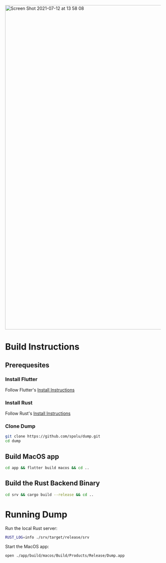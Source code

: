 <img width="1050" alt="Screen Shot 2021-07-12 at 13 58 08" src="https://user-images.githubusercontent.com/15067/125283961-3488cc00-e319-11eb-9df0-b015785005d7.png">

# Build Instructions

## Prerequesites

### Install Flutter

Follow Flutter's [Install Instructions](https://flutter.dev/docs/get-started/install)

### Install Rust

Follow Rust's [Install Instructions](https://www.rust-lang.org/tools/install)

### Clone Dump

```bash
git clone https://github.com/spolu/dump.git
cd dump
```

## Build MacOS app

```bash
cd app && flutter build macos && cd ..
```

## Build the Rust Backend Binary

```bash
cd srv && cargo build --release && cd ..
```

# Running Dump

Run the local Rust server:

```bash
RUST_LOG=info ./srv/target/release/srv
```

Start the MacOS app:
```bash
open ./app/build/macos/Build/Products/Release/Dump.app
```
